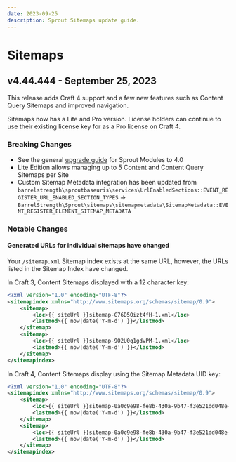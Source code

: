 ```yaml
---
date: 2023-09-25
description: Sprout Sitemaps update guide.
---
```


# Sitemaps

## v4.44.444 - September 25, 2023

This release adds Craft 4 support and a few new features such as Content Query Sitemaps and improved navigation.

Sitemaps now has a Lite and Pro version. License holders can continue to use their existing license key for as a Pro license on Craft 4.

### Breaking Changes

- See the general [upgrade guide][#400-framework] for Sprout Modules to 4.0
- Lite Edition allows managing up to 5 Content and Content Query Sitemaps per Site
- Custom Sitemap Metadata integration has been updated from `barrelstrength\sproutbaseuris\services\UrlEnabledSections::EVENT_REGISTER_URL_ENABLED_SECTION_TYPES` => `BarrelStrength\Sprout\sitemaps\sitemapmetadata\SitemapMetadata::EVENT_REGISTER_ELEMENT_SITEMAP_METADATA`

### Notable Changes

#### Generated URLs for individual sitemaps have changed

Your `/sitemap.xml` Sitemap index exists at the same URL, however, the URLs listed in the Sitemap Index have changed.

In Craft 3, Content Sitemaps displayed with a 12 character key:

``` xml
<?xml version="1.0" encoding="UTF-8"?>
<sitemapindex xmlns="http://www.sitemaps.org/schemas/sitemap/0.9">
    <sitemap>
        <loc>{{ siteUrl }}sitemap-G76D5Oizt4fH-1.xml</loc>
        <lastmod>{{ now|date('Y-m-d') }}</lastmod>
    </sitemap>
    <sitemap>
        <loc>{{ siteUrl }}sitemap-9O2U0q1gdvPM-1.xml</loc>
        <lastmod>{{ now|date('Y-m-d') }}</lastmod>
    </sitemap>
</sitemapindex>
```

In Craft 4, Content Sitemaps display using the Sitemap Metadata UID key:

``` xml
<?xml version="1.0" encoding="UTF-8"?>
<sitemapindex xmlns="http://www.sitemaps.org/schemas/sitemap/0.9">
    <sitemap>
        <loc>{{ siteUrl }}sitemap-0a0c9e98-fe8b-430a-9b47-f3e521dd048e-1.xml</loc>
        <lastmod>{{ now|date('Y-m-d') }}</lastmod>
    </sitemap>
    <sitemap>
        <loc>{{ siteUrl }}sitemap-0a0c9e98-fe8b-430a-9b47-f3e521dd048e-2.xml</loc>
        <lastmod>{{ now|date('Y-m-d') }}</lastmod>
    </sitemap>
</sitemapindex>
```

[#400-framework]: ../update-guides/sprout.md

